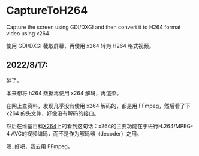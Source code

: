 # CaptureToH264

Capture the screen using GDI/DXGI and then convert it to H264 format video using x264.

使用 GDI/DXGI 截取屏幕，再使用 x264 转为 H264 格式视频。

## 2022/8/17:

醉了。

本来想将 h264 数据再使用 x264 解码，再渲染。

在网上查资料，发现几乎没有使用 x264 解码的，都是用 FFmpeg，然后看了下 x264 的头文件，好像没有解码的接口。

然后在维基百科[X264](https://zh.m.wikipedia.org/zh-cn/X264)上的看到这句话：x264的主要功能在于进行H.264/MPEG-4 AVC的视频编码，而不是作为解码器（decoder）之用。

嗯..好吧，我去用 FFmpeg。



